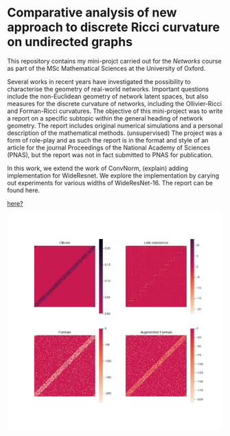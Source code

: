 # Comparative analysis of new approach to discrete Ricci curvature on undirected graphs

This repository contains my mini-projct carried out for the *Networks* course as part of the MSc Mathematical Sciences at the University of Oxford.

Several works in recent years have investigated the possibility to characterise the geometry of real-world networks.
Important questions include the non-Euclidean geometry of network latent spaces, but also measures for the discrete curvature of networks, including the Ollivier-Ricci and Forman-Ricci curvatures.
The objective of this mini-project was to write a report on a specific subtopic within the general heading of network geometry.
The report includes original numerical simulations and a personal description of the mathematical methods.
(unsupervised)
The project was a form of role-play and as such the report is in the format and style of an article for the journal Proceedings of the National Academy of Sciences (PNAS), but the report was not in fact submitted to PNAS for publication.





In this work, we extend the work of ConvNorm, (explain) adding implementation for WideResnet. We explore the implementation by carying out experiments for various widths of WideResNet-16. The report can be found here.







[here?](Comparative%20analysis%20of%20new%20approach%20to%20discrete%20Ricci%20curvature%20on%20undirected%20graphs.pdf)

![plot](./scripts/WS-1000-100-0.5.png)









